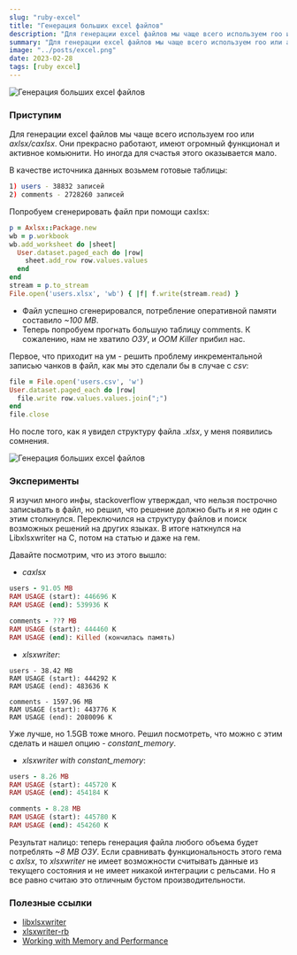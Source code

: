 ```yaml
---
slug: "ruby-excel"
title: "Генерация больших excel файлов"
description: "Для генерации excel файлов мы чаще всего используем roo или axlsx/caxlsx. Они прекрасно работают, имеют огромный функционал и активное комьюнити. Но иногда для счастья этого оказывается мало."
summary: "Для генерации excel файлов мы чаще всего используем roo или axlsx/caxlsx. Они прекрасно работают, имеют огромный функционал и активное комьюнити. Но иногда для счастья этого оказывается мало."
image: "../posts/excel.png"
date: 2023-02-28
tags: [ruby excel]
---
```


![Генерация больших excel файлов](../../posts/excel.png "Генерация больших excel файлов")

### Приступим
Для генерации excel файлов мы чаще всего используем roo или _axlsx/caxlsx_. Они прекрасно работают, имеют огромный функционал и активное комьюнити. Но иногда для счастья этого оказывается мало.

В качестве источника данных возьмем готовые таблицы: 
```sh
1) users - 38832 записей
2) comments - 2728260 записей
```

Попробуем сгенерировать файл при помощи caxlsx:
```ruby
p = Axlsx::Package.new
wb = p.workbook
wb.add_worksheet do |sheet|
  User.dataset.paged_each do |row|
    sheet.add_row row.values.values
  end
end
stream = p.to_stream
File.open('users.xlsx', 'wb') { |f| f.write(stream.read) }
```
- Файл успешно сгенерировался, потребление оперативной памяти составило _~100 MB_. 
- Теперь попробуем прогнать большую таблицу comments. К сожалению, нам не хватило _ОЗУ_, и _OOM Killer_ прибил нас. 

Первое, что приходит на ум - решить проблему инкрементальной записью чанков в файл, как мы это сделали бы в случае с _csv_:
```ruby
file = File.open('users.csv', 'w')
User.dataset.paged_each do |row|
  file.write row.values.values.join(";")
end
file.close
```
Но после того, как я увидел структуру файла _.xlsx_, у меня появились сомнения.

![Генерация больших excel файлов](../../posts/excel-1.jpg "Генерация больших excel файлов")

### Эксперименты

Я изучил много инфы, stackoverflow утверждал, что нельзя построчно записывать в файл, но решил, что решение должно быть и я не один с этим столкнулся. 
Переключился на структуру файлов и поиск возможных решений на других языках. В итоге наткнулся на Libxlsxwriter на С, потом на статью и даже на гем.

Давайте посмотрим, что из этого вышло:

- _caxlsx_
```ruby
users - 91.05 MB
RAM USAGE (start): 446696 K
RAM USAGE (end): 539936 K

comments - ??? MB
RAM USAGE (start): 444460 K
RAM USAGE (end): Killed (кончилась память)
```

- _xlsxwriter_:
```
users - 38.42 MB
RAM USAGE (start): 444292 K
RAM USAGE (end): 483636 K

comments - 1597.96 MB
RAM USAGE (start): 443776 K
RAM USAGE (end): 2080096 K
```
Уже лучше, но 1.5GB тоже много. Решил посмотреть, что можно с этим сделать и нашел опцию - _constant_memory_.

- _xlsxwriter with constant_memory_:
```ruby
users - 8.26 MB
RAM USAGE (start): 445720 K
RAM USAGE (end): 454184 K

comments - 8.28 MB
RAM USAGE (start): 445780 K
RAM USAGE (end): 454260 K
```

Результат налицо: теперь генерация файла любого объема будет потреблять _~8 MB ОЗУ_. Если сравнивать функциональность этого гема с _axlsx_, то _xlsxwriter_ не имеет возможности считывать данные из текущего состояния и не имеет никакой интеграции с рельсами. Но я все равно считаю это отличным бустом производительности.

### Полезные ссылки
- [libxlsxwriter](https://github.com/jmcnamara/libxlsxwriter)
- [xlsxwriter-rb](https://github.com/gekola/xlsxwriter-rb)
- [Working with Memory and Performance](https://xlsxwriter.readthedocs.io/working_with_memory.html)
